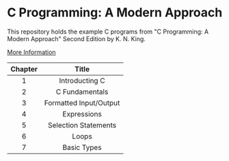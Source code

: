 # C Programming: A Modern Approach

This repository holds the example C programs from "C Programming: A Modern Approach" Second Edition by K. N. King.

[More Information](http://knking.com/books/c2/index.html)

| Chapter | Title                  |
|:-------:|:----------------------:|
| 1       | Introducting C         |
| 2       | C Fundamentals         |
| 3       | Formatted Input/Output |
| 4       | Expressions            |
| 5       | Selection Statements   |
| 6       | Loops                  |
| 7       | Basic Types            |
